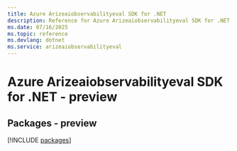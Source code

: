 ```yaml
---
title: Azure Arizeaiobservabilityeval SDK for .NET
description: Reference for Azure Arizeaiobservabilityeval SDK for .NET
ms.date: 07/16/2025
ms.topic: reference
ms.devlang: dotnet
ms.service: arizeaiobservabilityeval
---
```

# Azure Arizeaiobservabilityeval SDK for .NET - preview
## Packages - preview
[!INCLUDE [packages](arizeaiobservabilityeval-index.md)]
